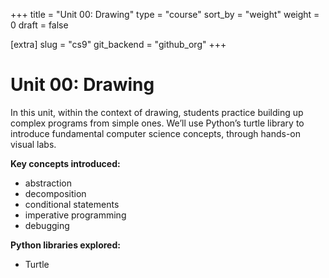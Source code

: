 +++
title = "Unit 00: Drawing"
type = "course"
sort_by = "weight"
weight = 0
draft = false

[extra]
slug = "cs9"
git_backend = "github_org"
+++


# Unit 00: Drawing

In this unit, within the context of drawing, students practice building up complex programs from simple ones. We’ll use Python’s turtle library to introduce fundamental computer science concepts, through hands-on visual labs. 

**Key concepts introduced:**
- abstraction
- decomposition 
- conditional statements 
- imperative programming 
- debugging 

**Python libraries explored:**
- Turtle
